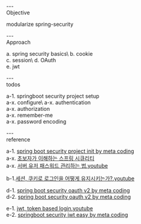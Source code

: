 ---\
Objective

modularize spring-security 



---\
Approach

a. spring security basics\ 
b. cookie\
c. session\ 
d. OAuth\
e. jwt




---\
todos 

a-1. springboot security project setup\
a-x. configure\ 
a-x. authentication\
a-x. authorization\
a-x. remember-me\
a-x. password encoding


---\
reference

a-1. [spring boot security project init by meta coding](https://github.dev/codingspecialist/Sringboot-Security-Basic-V1) \
a-x. [초보자가 이해하는 스프링 시큐리티](https://okky.kr/articles/382738) \
a-x. [서버 유저 패스워드 관리하는 법.youtube](https://www.youtube.com/watch?v=7gWgpRYobtQ&list=PLDV-cCQnUlIbH2r12z_ZE2xAChDw3nASv&index=8)

b-1.[세션, 쿠키로 로그인을 어떻게 유지시키는가?.youtube](https://www.youtube.com/watch?v=cWUtMHTKdj0)

d-1. [spring boot security oauth v2 by meta coding](https://github.dev/codingspecialist/Springboot-Security-OAuth2.0-V2) \
d-2. [spring boot security oauth v2 by meta coding](https://github.dev/codingspecialist/Springboot-Security-OAuth2.0-V3) 

e-1. [jwt, token based login.youtube](https://www.youtube.com/watch?v=zC5dLbZMAW0) \
e-2. [springboot security jwt easy by meta coding](https://github.dev/codingspecialist/Springboot-Security-JWT-Easy)


